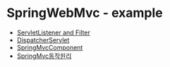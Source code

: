 # SpringWebMvc - example

+ [ServletListener and Filter](./ServletListenerFilter)
+ [DispatcherServlet](./DispatcherServlet)
+ [SpringMvcComponent](./SpringMvcComponent)
+ [SpringMvc동작원리](./SpringMvc동작원리)
